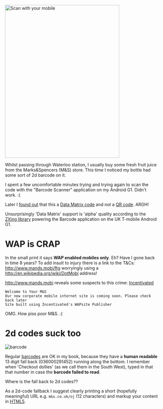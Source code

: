 <a href="http://www.flickr.com/photos/hendry/3848844048/" title="Scan with your mobile by Kai Hendry, on Flickr"><img src="http://farm4.static.flickr.com/3420/3848844048_123e5e9f56.jpg" width="375" height="500" alt="Scan with your mobile" /></a>

Whilst passing through Waterloo station, I usually buy some fresh fruit juice
from the Marks&Spencers (M&S) store. This time I noticed my bottle had some
sort of 2d barcode on it.

I spent a few uncomfortable minutes trying and trying again to scan the code
with the "Barcode Scanner" application on my Android G1. Didn't work. :(

Later I [found out](http://2d-code.co.uk/marks-and-spencer-2d-code) that this a
<a href="http://en.wikipedia.org/wiki/Data_matrix_%28computer%29">Data Matrix
code</a> and not a <a href="http://en.wikipedia.org/wiki/QR_Code">QR code</a>.
ARGH!

Unsurprisingly 'Data Matrix' support is 'alpha' quality according to the [ZXing
library](http://code.google.com/p/zxing/) powering the Barcode application on the UK T-mobile Android G1.

# WAP is CRAP

In the small print it says **WAP enabled mobiles only**. Eh? Have I gone back
in time 8 years? To add insult to injury there is a link to the T&Cs:
<http://www.mands.mobi/ftg> worryingly using a
<http://en.wikipedia.org/wiki/DotMobi> address!

<http://www.mands.mobi> reveals some suspects to this crime: [Incentivated](http://www.google.co.uk/#hl=en&q=Incentivated's+WAPsite+Publisher)

	Welcome to Your M&S
	Our new corporate mobile internet site is coming soon. Please check back later
	Site built using Incentivated's WAPsite Publisher

OMG. How piss poor M&S. :(

# 2d codes suck too

<img src="http://upload.wikimedia.org/wikipedia/commons/5/5d/UPC-A-036000291452.png" alt="barcode" />

Regular [barcodes](http://en.wikipedia.org/wiki/Barcode) are OK in my book,
because they have a **human readable** 13 digit fall back (036000291452) running along the
bottom. I remember when 'Checkout dollies' (as we call them in the South West),
typed in that that number in case the **barcode failed to read**.

Where is the fall back to 2d codes??

As a 2d-code fallback I suggest clearly printing a short (hopefully meaningful)
URL e.g.  `m&s.co.uk/oj` (12 characters) and markup your content in
[HTML5](http://www.whatwg.org.com/html5).
